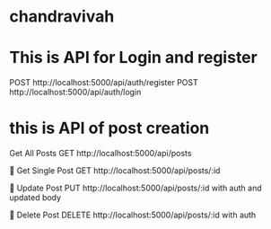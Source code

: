 # chandravivah

# This is API for Login and register

POST http://localhost:5000/api/auth/register
POST http://localhost:5000/api/auth/login

# this is API of post creation

Get All Posts
GET http://localhost:5000/api/posts

🔹 Get Single Post
GET http://localhost:5000/api/posts/:id

🔹 Update Post
PUT http://localhost:5000/api/posts/:id with auth and updated body

🔹 Delete Post
DELETE http://localhost:5000/api/posts/:id with auth
